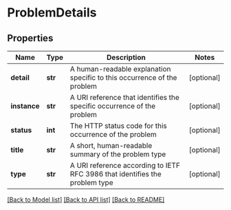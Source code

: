 # ProblemDetails

## Properties
Name | Type | Description | Notes
------------ | ------------- | ------------- | -------------
**detail** | **str** | A human-readable explanation specific to this occurrence of the problem | [optional] 
**instance** | **str** | A URI reference that identifies the specific occurrence of the problem | [optional] 
**status** | **int** | The HTTP status code for this occurrence of the problem | [optional] 
**title** | **str** | A short, human-readable summary of the problem type | [optional] 
**type** | **str** | A URI reference according to IETF RFC 3986 that identifies the problem type | [optional] 

[[Back to Model list]](../README.md#documentation-for-models) [[Back to API list]](../README.md#documentation-for-api-endpoints) [[Back to README]](../README.md)

